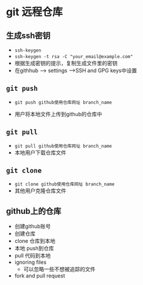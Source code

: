# git 远程仓库

## 生成ssh密钥

- `ssh-keygen`
- `ssh-keygen -t rsa -C "your_email@example.com"`
- 根据生成密钥的提示，复制生成文件里的密钥
- 在githhub --> settings -->SSH and GPG keys中设置

## `git push`

- `git push github使用仓库网址 branch_name`

- 用户将本地文件上传到github的仓库中

## `git pull`

- `git pull github使用仓库网址 branch_name`
- 本地用户下载仓库文件

## `git clone`

- `git clone github使用仓库网址 branch_name`
- 其他用户克隆仓库文件

## github上的仓库

- 创建github账号
- 创建仓库
- clone 仓库到本地
- 本地 push到仓库
- pull 代码到本地
- ignoring files
  - 可以忽略一些不想被追踪的文件
- fork and pull request